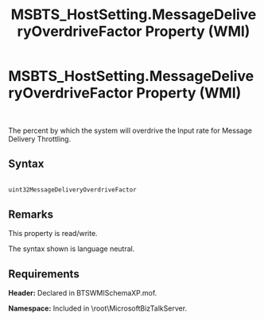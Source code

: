 ﻿---
title: MSBTS_HostSetting.MessageDeliveryOverdriveFactor Property (WMI)
TOCTitle: MSBTS_HostSetting.MessageDeliveryOverdriveFactor Property (WMI)
ms:assetid: 6d72439e-865b-4972-a65c-0d0fd8fbba20
ms:mtpsurl: https://msdn.microsoft.com/en-us/library/Aa560695(v=BTS.80)
ms:contentKeyID: 51528754
ms.date: 08/30/2017
mtps_version: v=BTS.80
---

# MSBTS\_HostSetting.MessageDeliveryOverdriveFactor Property (WMI)

 

The percent by which the system will overdrive the Input rate for Message Delivery Throttling.

## Syntax

```C#
  
uint32MessageDeliveryOverdriveFactor  
```

## Remarks

This property is read/write.

The syntax shown is language neutral.

## Requirements

**Header:** Declared in BTSWMISchemaXP.mof.

**Namespace:** Included in \\root\\MicrosoftBizTalkServer.

